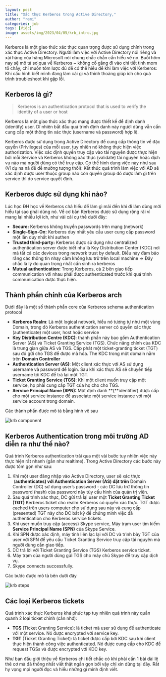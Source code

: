```yaml
---
layout: post
title: "Xác thực Kerberos trong Active Directory,"
author: "remi"
categories: job
tags: [Việc]
image: assets/img/2023/04/05/krb_intro.jpg
---
```


Kerberos là một giao thức xác thực quan trọng được sử dụng chính trong xác thực Active Directory. Người làm việc với Active Directory nói riêng và xài hàng của hãng Microsoft nói chung chắc chắn cần hiểu về nó. Buổi hôm nay sẽ mô tả sơ qua về Kerberos ~ không cố gắng đi vào chi tiết tinh mom tổ chấy, chỉ muốn tóm lược đủ để có thể hiểu để khi làm việc với Kerberos: Khi cấu hình biết mình đang làm cái gì và thỉnh thoảng giúp ích cho quá trình troubleshoot khi gặp lỗi.

## Kerberos là gì?

> Kerberos is an authentication protocol that is used to verify the identity of a user or host

Kerberos là một giao thức xác thực mạng được thiết kế để định danh (identify) user. Dĩ nhiên bắt đầu quá trình định danh này người dùng vẫn cần cung cấp một thông tin xác thực (username và password) hợp lệ. 

Kerberos được sử dụng trong Active Directory để cung cấp thông tin về đặc quyền (Privileges) của mỗi user, tuy nhiên nó không thực hiện việc authorization. Việc xác định quyền truy cập vào tài nguyên được thực hiện bởi mỗi Service và Kerberos không xác thực (validate) tài nguyên hoặc dịch vụ nào mà người dùng có thể truy cập. Có thể hình dung việc này như sau (Ví dụ na ná để dễ mường tượng thôi): Kết thúc quá trình làm việc với AD sẽ xác định được user thuộc group nào còn quyền group đó được làm gì trên service thì do service quyết định.

## Kerberos được sử dụng khi nào?

Lúc học ĐH học về Kerberos chả hiểu để làm gì mãi đến khi đi làm dùng mới hiểu tại sao phải dùng nó. Về cơ bản Kerberos được sử dụng rộng rãi vì mang lại nhiều lợi ích, như vài cái cụ thể dưới đây:

- **Secure:** Kerberos không truyền passwords trên mạng (network)
- **Single-Sign-On:** Kerberos duy nhất yêu cầu user cung cấp password một lần duy nhất khi authen
- **Trusted third-party:** Kerberos được sử dụng như centralized authentication server được biết như là Key Distribution Center (KDC) nơi mà tất cả các devices trong network trust by default. Điều này đảm bảo rằng các thông tin nhạy cảm không lưu trữ trên local machine => Đây chắc là lý do quan trọng nhất cần sinh ra kerberos
- **Mutual authentication:** Trong  Kerberos, cả 2 bên giao tiếp communication với nhau phải được authenticated trước khi quá trình communication được thực hiện.

## Thành phần chính của Kerberos arch

Dưới đây là một số thành phần core của Kerberos schema authentication protocol

- **Kerberos Realm**:  Là một logical network, hiểu nó tương tự như một vùng Domain, trong đó Kerberos authentication server có quyền xác thực (authenticate) một user, host hoặc service
- **Key Distribution Centre (KDC)**: thành phần này bao gồm Authentication Server (AS) và Ticket Granting Service (TGS). Chức năng chính của KDC là trung gian giữa  AS và TGS. Cấp phát một ticket-granting ticket (TGT) sau đó gửi cho TGS để được mã hóa. The KDC trong một domain nằm trên **Domain Controller**
- **Authentication Server (AS)**: Một client xác thực với AS sử dụng username và password để login. Sau khi xác thực AS sẽ chuyển tiếp username tới KDC để trả lại một TGT.
- **Ticket Granting Service (TGS)**:  Khi một client muốn truy cập một service, họ phải cung cấp TGT của họ cho cho TGS.
- **Service Principal Name (SPN):** Một định danh **(**identifier) được cấp cho một service instance để associate một service instance với một service account trong domain.

Các thành phần được mô tả bằng hình vẽ sau

![krb component]({{site.url}}/assets/img/2023/04/05/krb_components.png)


## Kerberos Authentication trong môi trường AD diễn ra như thế nào?

Quá trình Kerberos authentication trải qua một vài bước tuy nhiên việc này thực hiện rất nhanh (gần như realtime). Trong Active Directory các bước này được tóm gọn như sau:

1. Khi một user đăng nhập vào Active Directory, user sẽ xác thực  (**authenticates) với Authentication Server (AS) đặt trên** Domain Controller (DC) sử dụng user’s password - các DC lưu trữ thông tin password (hash) của password này tùy cấu hình của quản trị viên.
2. Sau quá trình xác thực, DC gửi trả lại user một **Ticket Granting Ticket (TGT)** Kerberos ticket cho realm Kerberos có quyền xác thực. TGT được cached trên users computer cho sử dụng sau này và cung cấp (presented) TGT này cho DC bất kỳ để chứng minh việc đã authentication cho Kerberos service tickets.
3. Khi user muốn truy cập  (access) Skype service, Máy trạm user tìm kiếm **Service Principal Name (SPN)** của Skype Service.
4. Khi SPN được xác định, máy tính liên lạc lại với DC và trình bày TGT của user với SPN để yêu cầu Ticket Granting Service truy cập tài nguyên mà người dùng cần giao tiếp.
5. DC trả lời với Ticket Granting Service (TGS) Kerberos service ticket.
6. Máy trạm của người dùng gửi TGS cho máy chủ Skype để truy cập dịch vụ.
7. Skype connects successfully.

Các bước được mô tả bên dưới đây

![krb steps]({{site.url}}/assets/img/2023/04/05/krb_steps.png)

## Các loại Kerberos tickets

Quá trình xác thực Kerberos khá phức tạp tuy nhiên quá trình này quẩn quanh 2 loại ticket chính (cần nhớ):

- **TGS** (Ticket Granting Service): là  ticket  mà user sử dụng để authenticate với một service. Nó được encrypted với service key.
- **TGT** (Ticket Granting Ticket): là ticket được cấp bởi KDC sau khi client thực hiện thành công việc authenticated. Nó được cung cấp cho KDC để request TGSs và được encrypted với KDC key.

Như ban đầu giới thiệu về Kerberos chi tiết chắc có khi phải cần 1 bài dài lê thê cơ mà đã thống nhất viết thật ngắn gọn bởi vậy chỉ xin dừng tại đây. Rất hy vọng mọi người đọc và hiểu những gì mình định viết.


